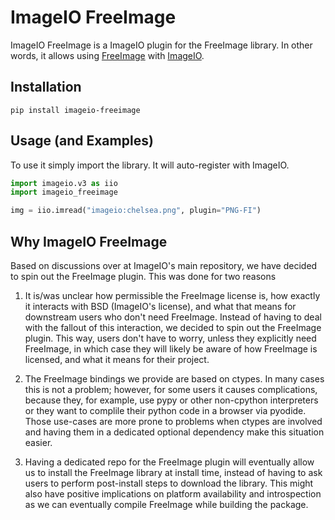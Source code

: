 # ImageIO FreeImage

ImageIO FreeImage is a ImageIO plugin for the FreeImage library. In other words,
it allows using [FreeImage](https://freeimage.sourceforge.io/) with
[ImageIO](https://github.com/imageio/imageio).

## Installation

```
pip install imageio-freeimage
```

## Usage (and Examples)

To use it simply import the library. It will auto-register with ImageIO.

```python
import imageio.v3 as iio
import imageio_freeimage

img = iio.imread("imageio:chelsea.png", plugin="PNG-FI")
```

## Why ImageIO FreeImage

Based on discussions over at ImageIO's main repository, we have decided to spin
out the FreeImage plugin. This was done for two reasons

1. It is/was unclear how permissible the FreeImage license is, how exactly it
interacts with BSD (ImageIO's license), and what that means for downstream users
who don't need FreeImage. Instead of having to deal with the fallout of this
interaction, we decided to spin out the FreeImage plugin. This way, users don't
have to worry, unless they explicitly need FreeImage, in which case they will
likely be aware of how FreeImage is licensed, and what it means for their
project.

2. The FreeImage bindings we provide are based on ctypes. In many cases this is
not a problem; however, for some users it causes complications, because they,
for example, use pypy or other non-cpython interpreters or they want to complile
their python code in a browser via pyodide. Those use-cases are more prone to
problems when ctypes are involved and having them in a dedicated optional
dependency make this situation easier.

3. Having a dedicated repo for the FreeImage plugin will eventually allow us to
install the FreeImage library at install time, instead of having to ask users to
perform post-install steps to download the library. This might also have
positive implications on platform availability and introspection as we can
eventually compile FreeImage while building the package.
